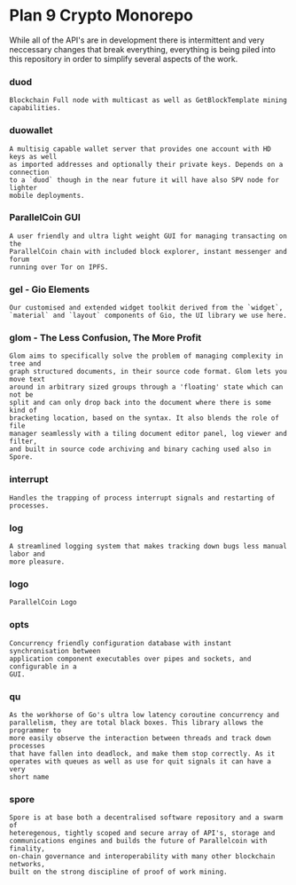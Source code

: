 # Plan 9 Crypto Monorepo

While all of the API's are in development there is intermittent and very
neccessary changes that break everything, everything is being piled into this
repository in order to simplify several aspects of the work.

### duod

    Blockchain Full node with multicast as well as GetBlockTemplate mining
    capabilities.

### duowallet

    A multisig capable wallet server that provides one account with HD keys as well
    as imported addresses and optionally their private keys. Depends on a connection
    to a `duod` though in the near future it will have also SPV node for lighter
    mobile deployments.

### ParallelCoin GUI

    A user friendly and ultra light weight GUI for managing transacting on the
    ParallelCoin chain with included block explorer, instant messenger and forum
    running over Tor on IPFS.

### gel - Gio Elements

    Our customised and extended widget toolkit derived from the `widget`,
    `material` and `layout` components of Gio, the UI library we use here.

### glom - The Less Confusion, The More Profit

    Glom aims to specifically solve the problem of managing complexity in tree and
    graph structured documents, in their source code format. Glom lets you move text
    around in arbitrary sized groups through a 'floating' state which can not be
    split and can only drop back into the document where there is some kind of
    bracketing location, based on the syntax. It also blends the role of file
    manager seamlessly with a tiling document editor panel, log viewer and filter,
    and built in source code archiving and binary caching used also in Spore.

### interrupt

    Handles the trapping of process interrupt signals and restarting of processes.

### log

    A streamlined logging system that makes tracking down bugs less manual labor and
    more pleasure.

### logo

    ParallelCoin Logo

### opts

    Concurrency friendly configuration database with instant synchronisation between
    application component executables over pipes and sockets, and configurable in a
    GUI.

### qu

    As the workhorse of Go's ultra low latency coroutine concurrency and
    parallelism, they are total black boxes. This library allows the programmer to
    more easily observe the interaction between threads and track down processes
    that have fallen into deadlock, and make them stop correctly. As it 
    operates with queues as well as use for quit signals it can have a very 
    short name

### spore

    Spore is at base both a decentralised software repository and a swarm of
    heteregenous, tightly scoped and secure array of API's, storage and
    communications engines and builds the future of Parallelcoin with finality,
    on-chain governance and interoperability with many other blockchain networks,
    built on the strong discipline of proof of work mining.
        
